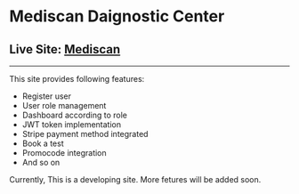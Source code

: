 # Mediscan Daignostic Center
## Live Site: [Mediscan](https://mediscan-d8a8b.web.app/)

***
This site provides following features:

- Register user
- User role management
- Dashboard according to role
- JWT token implementation
- Stripe payment method integrated
- Book a test
- Promocode integration
- And so on

Currently, This is a developing site. More fetures will be added soon.
